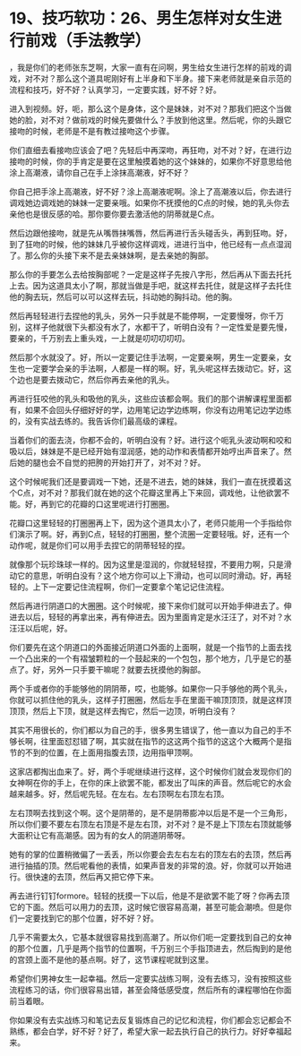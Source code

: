 # 19、技巧软功：26、男生怎样对女生进行前戏（手法教学）

，我是你们的老师张东芝啊，大家一直有在问啊，男生给女生进行怎样的前戏的调戏，对不对？那么这个道具呢刚好有上半身和下半身。接下来老师就是亲自示范的流程和技巧，好不好？认真学习，一定要实践，好不好？好。

进入到视频。好，呃，那么这个是身体，这个是妹妹，对不对？那我们把这个当做她的脸，对不对？做前戏的时候先要做什么？手放到他这里。然后呢，你的头跟它接吻的时候，老师是不是有教过接吻这个步骤。

你们直细去看接吻应该会了吧？先轻后中再深吻，再狂吻，对不对？好，在进行边接吻的时候，你的手肯定是要在这里触摸着她的这个妹妹的，如果你不好意思给他涂上高潮液，请你自己在手上涂抹高潮液，好不好？

你自己把手涂上高潮液，好不好？涂上高潮液呢啊。涂上了高潮液以后，你去进行调戏她边调戏她的妹妹一定要亲哦。如果你不抚摸他的C点的时候，她的乳头你去亲他也是很反感的哈。那你要你要去激活他的阴蒂就是C点。

然后边跟他接吻，就是先从嘴唇抹嘴唇，然后再进行舌头碰舌头，再到狂吻。好，到了狂吻的时候，他的妹妹几乎被你这样调戏，进进行当中，他已经有一点点湿润了。那么你的头接下来不是去亲妹妹啊，是去亲她的胸部。

那么你的手要怎么去给按胸部呢？一定是这样子先按八字形，然后再从下面去托托上去。因为这道具太小了啊，那就当做是手吧，就这样去托住，就是这样子去托住他的胸去玩，然后可以可以这样去玩，抖动她的胸抖动。他的胸。

然后再轻轻进行去捏他的乳头，另外一只手就是不能停啊，一定要慢呀，你千万别，这样子他就很下头都没有水了，水都干了，听明白没有？一定性爱是要先慢，要亲的，千万别去上重头戏，一上就是叨叨叨叨叨。

然后那个水就没了。好，所以一定要记住手法啊，一定要亲啊，男生一定要亲，女生也一定要学会亲的手法啊，人都是一样的啊。好，乳头呢这样去拨动它。好，这个边也是要去拨动它，然后你再去亲他的乳头。

再进行狂咬他的乳头和吸他的乳头，这些应该都会啊。我们的那个讲解课程里面都有，如果不会回头仔细好好的学，边用笔记边学边练啊，你没有边用笔记边学边练的，没有实战去练的。我告诉你们最高级的课程。

当着你们的面去浇，你都不会的，听明白没有？好。进行这个呃乳头波动啊和咬和吸以后，妹妹是不是已经开始有湿润感，她的动作和表情都开始哼出声音来了。然后她的腿也会不自觉的把胯的开始打开了，对不对？好。

这个时候呢我们还是要调戏一下她，还是不进去，她的妹妹，我们一直在抚摸着这个C点，对不对？那我们就在她的这个花瓣这里再上下来回，调戏他，让他欲罢不能。好，再到它的花瓣的口这里呢进行打圈圈。

花瓣口这里轻轻的打圈圈再上下，因为这个道具太小了，老师只能用一个手指给你们演示了啊。好，再到C点，轻轻的打圈圈，整个流圈一定要轻哦。好，还有一个动作呢，就是你们可以用手去捏它的阴蒂轻轻的捏。

就像那个玩珍珠球一样的。因为这里是湿润的，你就轻轻捏，不要用力啊，只是滑动它的意思，听明白没有？这个地方你可以上下滑动，也可以同时滑动。好，再轻轻的。上下一定要记住流程啊，你们一定要拿个笔记记住流程。

然后再进行阴道口的大圈圈。这个时候呢，接下来你们就可以开始手伸进去了。伸进去以后，轻轻的再拿出来，再有伸进去。因为里面肯定是水汪汪了，对不对？水汪汪以后呢，好。

你们要先在这个阴道口的外面接近阴道口外面的上面啊，就是一个指节的上面去找一个凸出来的一个有褶皱颗粒的一个鼓起来的一个包包，那个地方，几乎是它的基点了。好，另外一只手要干嘛呢？就要去抚摸他的胸部。

两个手或者你的手能够他的阴阴蒂，哎，也能够。如果你一只手够他的两个乳头，你就可以抓住他的乳头，这样子打圈圈，然后左手在里面干嘛顶顶顶，就是这样顶顶顶，然后上下顶，就是这样去掏它，然后一边顶，听明白没有？

其实不用很长的，你们都以为自己的手，很多男生错误了，他一直以为自己的手不够长啊，往里面怼怼错了啊，其实就在指节的这这两个指节的这这个大概两个是指节的不到的位置，在上面用指腹去顶，边用指甲顶啊。

这家店都掏出血来了。好，两个手呢继续进行这样，这个时候你们就会发现你们的女神啊在你的手上，在你的床上欲罢不能，都发出了叫床的声音。然后呢它的水会越来越多。好，然后呢先轻。在左右。左右顶啊左右顶左右顶。

左右顶啊去找到这个啊。这个是阴蒂的，是不是阴蒂膨冲以后是不是一个三角形，所以你们要不要左右顶左右顶是不是左右顶，对不对？是不是上下顶左右顶就能够大面积让它有高潮感。因为有的女人的阴道阴蒂呀。

她有的掌的位置稍微偏了一丢丢，所以你要会去左右左右的顶左右的去顶，然后再进行抽插的顶。然后呢看他的表情，如果声音发的非常的浪。好，你就可以开始进行。很快速的去顶，然后再又把它停下来。

再去进行钉钉formore。轻轻的抚摸一下以后，他是不是欲罢不能了呀？你再去顶它的下面。然后可以用力的去顶，这时候它很容易高潮，甚至可能会潮喷。但是你们一定要找到它的那个位置，好不好？好。

几乎不需要太久，它基本就很容易找到高潮了。所以你们呃一定要找到自己的女神的那个位置，几乎是两个指节的位置啊，千万别三个手指顶进去，然后掏到的是他的宫颈上面不是他的基点啊。好了，这节课程呢就到这里。

希望你们男神女生一起幸福。然后一定要实战练习啊，没有去练习，没有按照这些流程练习的话，你们很容易出错，甚至会降低感受度，然后所有的课程哪怕在你面前当着眼。

你如果没有去实战练习和笔记去反复锻炼自己的记忆和流程，你们都会忘记都会不熟练，都会白学，好不好？好了，希望大家一起去执行自己的执行力。好好幸福起来。

